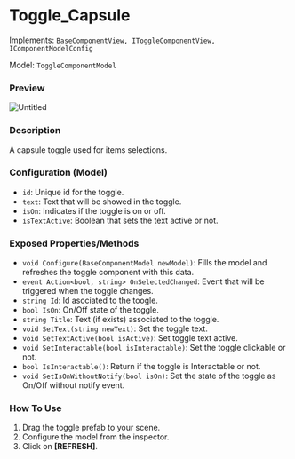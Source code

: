 # Toggle_Capsule

Implements: `BaseComponentView, IToggleComponentView, IComponentModelConfig`

Model: `ToggleComponentModel`

### Preview

![Untitled](toggle-capsule/Untitled.png)

### Description

A capsule toggle used for items selections.

### Configuration (Model)

- `id`: Unique id for the toggle.
- `text`: Text that will be showed in the toggle.
- `isOn`: Indicates if the toggle is on or off.
- `isTextActive`: Boolean that sets the text active or not.

### Exposed Properties/Methods

- `void Configure(BaseComponentModel newModel)`: Fills the model and refreshes the toggle component with this data.
- `event Action<bool, string> OnSelectedChanged`: Event that will be triggered when the toggle changes.
- `string Id`: Id asociated to the toogle.
- `bool IsOn`: On/Off state of the toggle.
- `string Title`: Text (if exists) associated to the toggle.
- `void SetText(string newText)`: Set the toggle text.
- `void SetTextActive(bool isActive)`: Set toggle text active.
- `void SetInteractable(bool isInteractable)`: Set the toggle clickable or not.
- `bool IsInteractable()`: Return if the toggle is Interactable or not.
- `void SetIsOnWithoutNotify(bool isOn)`: Set the state of the toggle as On/Off without notify event.

### How To Use

1. Drag the toggle prefab to your scene.
2. Configure the model from the inspector.
3. Click on **[REFRESH]**.